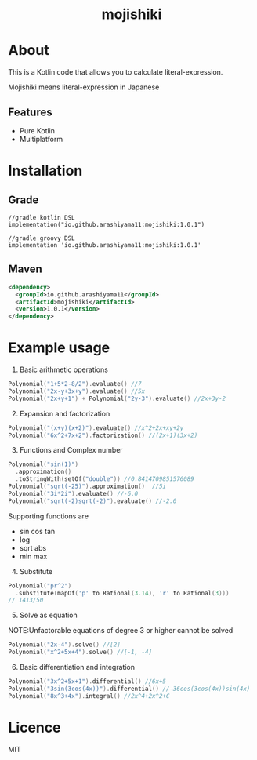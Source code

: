 <h1 align="center">mojishiki</h1>

# About

This is a Kotlin code that allows you to calculate literal-expression.

Mojishiki means literal-expression in Japanese
## Features
- Pure Kotlin
- Multiplatform

# Installation
## Grade
```
//gradle kotlin DSL
implementation("io.github.arashiyama11:mojishiki:1.0.1")

//gradle groovy DSL
implementation 'io.github.arashiyama11:mojishiki:1.0.1'
```

## Maven
```xml
<dependency>
  <groupId>io.github.arashiyama11</groupId>
  <artifactId>mojishiki</artifactId>
  <version>1.0.1</version>
</dependency>
```


# Example usage

1. Basic arithmetic operations

```kotlin
Polynomial("1+5*2-8/2").evaluate() //7
Polynomial("2x-y+3x+y").evaluate() //5x
Polynomial("2x+y+1") + Polynomial("2y-3").evaluate() //2x+3y-2
```

2. Expansion and factorization

```kotlin
Polynomial("(x+y)(x+2)").evaluate() //x^2+2x+xy+2y
Polynomial("6x^2+7x+2").factorization() //(2x+1)(3x+2)
```

3. Functions and Complex number

```kotlin
Polynomial("sin(1)")
  .approximation()
  .toStringWith(setOf("double")) //0.8414709851576089
Polynomial("sqrt(-25)").approximation()  //5i
Polynomial("3i*2i").evaluate() //-6.0
Polynomial("sqrt(-2)sqrt(-2)").evaluate() //-2.0
```

Supporting functions are

- sin cos tan
- log
- sqrt abs
- min max

4. Substitute

```kotlin
Polynomial("pr^2")
  .substitute(mapOf('p' to Rational(3.14), 'r' to Rational(3)))
// 1413/50 
```

5. Solve as equation

NOTE:Unfactorable equations of degree 3 or higher cannot be solved

```kotlin
Polynomial("2x-4").solve() //[2]
Polynomial("x^2+5x+4").solve() //[-1, -4]
```

6. Basic differentiation and integration

```kotlin
Polynomial("3x^2+5x+1").differential() //6x+5
Polynomial("3sin(3cos(4x))").differential() //-36cos(3cos(4x))sin(4x)
Polynomial("8x^3+4x").integral() //2x^4+2x^2+C
```


# Licence

MIT